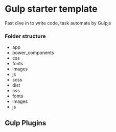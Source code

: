 # Gulp starter template

Fast dive in to write code, task automate by Gulpjs

### Folder structure

* app
 * bower_components
 * css
 * fonts
 * images
 * js
 * scss
* dist
 * css
 * fonts
 * images
 * js


## Gulp Plugins

